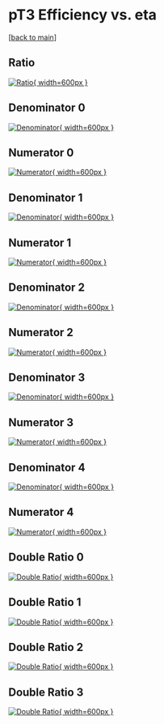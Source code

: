 # pT3 Efficiency vs. eta

[[back to main](./)]



## Ratio

[![Ratio](../mtv/var/pT3_xtr_0_0_eff_eta.png){ width=600px }](../mtv/var/pT3_xtr_0_0_eff_eta.pdf)

## Denominator 0

[![Denominator](../mtv/den/pT3_xtr_0_0_eff_eta_den0.png){ width=600px }](../mtv/den/pT3_xtr_0_0_eff_eta_den0.pdf)

## Numerator 0

[![Numerator](../mtv/num/pT3_xtr_0_0_eff_eta_num0.png){ width=600px }](../mtv/num/pT3_xtr_0_0_eff_eta_num0.pdf)

## Denominator 1

[![Denominator](../mtv/den/pT3_xtr_0_0_eff_eta_den1.png){ width=600px }](../mtv/den/pT3_xtr_0_0_eff_eta_den1.pdf)

## Numerator 1

[![Numerator](../mtv/num/pT3_xtr_0_0_eff_eta_num1.png){ width=600px }](../mtv/num/pT3_xtr_0_0_eff_eta_num1.pdf)

## Denominator 2

[![Denominator](../mtv/den/pT3_xtr_0_0_eff_eta_den2.png){ width=600px }](../mtv/den/pT3_xtr_0_0_eff_eta_den2.pdf)

## Numerator 2

[![Numerator](../mtv/num/pT3_xtr_0_0_eff_eta_num2.png){ width=600px }](../mtv/num/pT3_xtr_0_0_eff_eta_num2.pdf)

## Denominator 3

[![Denominator](../mtv/den/pT3_xtr_0_0_eff_eta_den3.png){ width=600px }](../mtv/den/pT3_xtr_0_0_eff_eta_den3.pdf)

## Numerator 3

[![Numerator](../mtv/num/pT3_xtr_0_0_eff_eta_num3.png){ width=600px }](../mtv/num/pT3_xtr_0_0_eff_eta_num3.pdf)

## Denominator 4

[![Denominator](../mtv/den/pT3_xtr_0_0_eff_eta_den4.png){ width=600px }](../mtv/den/pT3_xtr_0_0_eff_eta_den4.pdf)

## Numerator 4

[![Numerator](../mtv/num/pT3_xtr_0_0_eff_eta_num4.png){ width=600px }](../mtv/num/pT3_xtr_0_0_eff_eta_num4.pdf)

## Double Ratio 0

[![Double Ratio](../mtv/ratio/pT3_xtr_0_0_eff_eta_ratio0.png){ width=600px }](../mtv/ratio/pT3_xtr_0_0_eff_eta_ratio0.pdf)

## Double Ratio 1

[![Double Ratio](../mtv/ratio/pT3_xtr_0_0_eff_eta_ratio1.png){ width=600px }](../mtv/ratio/pT3_xtr_0_0_eff_eta_ratio1.pdf)

## Double Ratio 2

[![Double Ratio](../mtv/ratio/pT3_xtr_0_0_eff_eta_ratio2.png){ width=600px }](../mtv/ratio/pT3_xtr_0_0_eff_eta_ratio2.pdf)

## Double Ratio 3

[![Double Ratio](../mtv/ratio/pT3_xtr_0_0_eff_eta_ratio3.png){ width=600px }](../mtv/ratio/pT3_xtr_0_0_eff_eta_ratio3.pdf)

